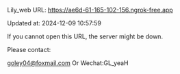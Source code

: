 Lily_web URL: https://ae6d-61-165-102-156.ngrok-free.app

Updated at: 2024-12-09 10:57:59

If you cannot open this URL, the server might be down.

Please contact: 

goley04@foxmail.com Or Wechat:GL_yeaH